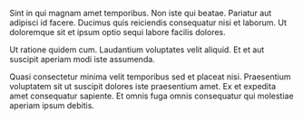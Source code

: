 Sint in qui magnam amet temporibus. Non iste qui beatae. Pariatur aut adipisci id facere. Ducimus quis reiciendis consequatur nisi et laborum. Ut doloremque sit et ipsum optio sequi labore facilis dolores.
 Ut ratione quidem cum. Laudantium voluptates velit aliquid. Et et aut suscipit aperiam modi iste assumenda.
 Quasi consectetur minima velit temporibus sed et placeat nisi. Praesentium voluptatem sit ut suscipit dolores iste praesentium amet. Ex et expedita amet consequatur sapiente. Et omnis fuga omnis consequatur qui molestiae aperiam ipsum debitis.